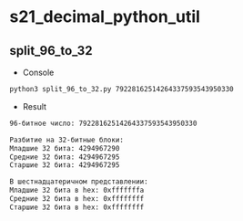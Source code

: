 # s21_decimal_python_util

## split_96_to_32

- Сonsole
```bash
python3 split_96_to_32.py 79228162514264337593543950330

```
- Result
```bash
96-битное число: 79228162514264337593543950330

Разбитие на 32-битные блоки:
Младшие 32 бита: 4294967290
Средние 32 бита: 4294967295
Старшие 32 бита: 4294967295

В шестнадцатеричном представлении:
Младшие 32 бита в hex: 0xfffffffa
Средние 32 бита в hex: 0xffffffff
Старшие 32 бита в hex: 0xffffffff

```